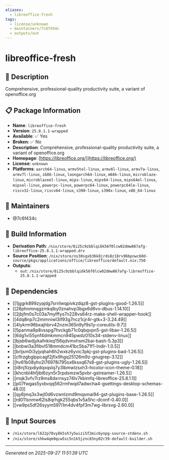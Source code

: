 ```yaml
---
aliases:
  - libreoffice-fresh
tags:
  - license/unknown
  - maintainers/7c6f434c
  - outputs/out
---
```


# libreoffice-fresh

## 📝 Description

Comprehensive, professional-quality productivity suite, a variant of openoffice.org

## 📋 Package Information

- **Name**: `libreoffice-fresh`
- **Version**: `25.8.1.1-wrapped`
- **Available**: ✅ Yes
- **Broken**: ✅ No
- **Description**: Comprehensive, professional-quality productivity suite, a variant of openoffice.org
- **Homepage**: [https://libreoffice.org/](https://libreoffice.org/)
- **License**: `unknown`
- **Platforms**: `aarch64-linux`, `armv5tel-linux`, `armv6l-linux`, `armv7a-linux`, `armv7l-linux`, `i686-linux`, `loongarch64-linux`, `m68k-linux`, `microblaze-linux`, `microblazeel-linux`, `mips-linux`, `mips64-linux`, `mips64el-linux`, `mipsel-linux`, `powerpc-linux`, `powerpc64-linux`, `powerpc64le-linux`, `riscv32-linux`, `riscv64-linux`, `s390-linux`, `s390x-linux`, `x86_64-linux`
## 👥 Maintainers

- @7c6f434c


## 🔧 Build Information

- **Derivation Path**: `/nix/store/8i25c9zbblqi6k56f0lcw02dmw867afg-libreoffice-25.8.1.1-wrapped.drv`
- **Source Position**: `/nix/store/ns30sqxb36k8jrds8z18rv96bpnwc60d-source/pkgs/applications/office/libreoffice/default.nix:750`
- **Outputs**:
  - `out`:  `/nix/store/8i25c9zbblqi6k56f0lcw02dmw867afg-libreoffice-25.8.1.1-wrapped`

## 🔗 Dependencies

- [[1jggrk899zyajdg7srrilwqpivkzdqz8-gst-plugins-good-1.26.5]]
- [[28phnmnqgzmkqlby0znahvp3bgx6d6vv-dbus-1.14.10]]
- [[2jbjfm0s7c03a7mylffys7n228vs64rz-make-shell-wrapper-hook]]
- [[4dq8np7c2mimniwl3if93g7ncz1cjr4r-gtk+3-3.24.49]]
- [[4lykrm96bxajhbrv42nzm365n9yf9s1y-coreutils-9.7]]
- [[5panma9p8vsspg7hvckgb71c0qbqvpn5-gst-libav-1.26.5]]
- [[6dg1vi55ynf4dmkmmcn945pwdz010s34-stdenv-linux]]
- [[bjsb6wdjykafnkixq156qdvmxhsm2bai-bash-5.3p3]]
- [[bnbwi3a3fibvl518mmdcm41bc5ba71f1-lndir-1.0.5]]
- [[brljsm0i3yjyqhah6h2wxkz6yvic3pkj-gst-plugins-bad-1.26.5]]
- [[cflrzgbglppcagf2jfix9hgq25126m9z-gnugrep-3.12]]
- [[hv61b08yhv2l76978i795sx6ksxq67s8-gst-plugins-ugly-1.26.5]]
- [[ii8nj1lzpdiydqxqslq7y3lbmwlzsxh3-hicolor-icon-theme-0.18]]
- [[khcnbl4hfjibl6zyn5r3rpdsmzw5pvbr-gstreamer-1.26.5]]
- [[mqk3vfv7rz9ms8dxrnsyz74lv7kbimfq-libreoffice-25.8.1.1]]
- [[p07fwgas5yxbvqq562rmfwqd7adwcha4-gsettings-desktop-schemas-48.0]]
- [[qy6jmq3x3wjl0d6vzwnlzmd9mqsmai94-gst-plugins-base-1.26.5]]
- [[rd011snmw62ls8qrhgk255qbs1v5a5hc-dconf-0.40.0]]
- [[vw9ps5df26syym597i1m4dv4fpf3m7wg-librsvg-2.60.0]]

## 📁 Input Sources

- `/nix/store/l622p70vy8k5sh7y5wizi5f2mic6ynpg-source-stdenv.sh`
- `/nix/store/shkw4qm9qcw5sc5n1k5jznc83ny02r39-default-builder.sh`

---
*Generated on 2025-09-27 11:51:39 UTC*
